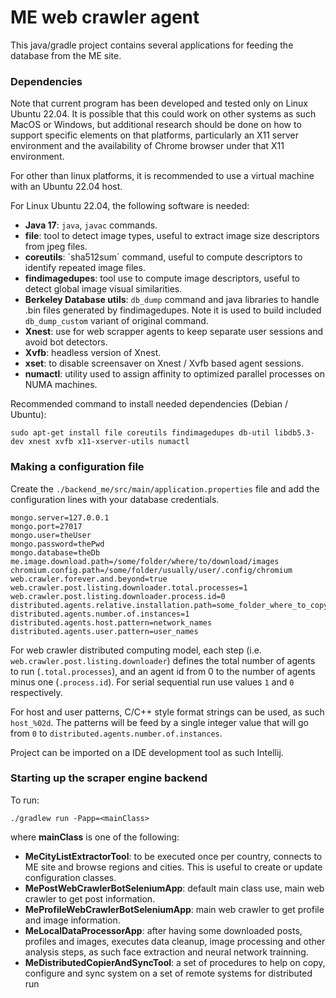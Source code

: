 # ME web crawler agent

This java/gradle project contains several applications for feeding the database from the ME site.

### Dependencies

Note that current program has been developed and tested only on Linux Ubuntu 22.04. It is possible that
this could work on other systems as such MacOS or Windows, but additional research should be done on
how to support specific elements on that platforms, particularly an X11 server environment and the
availability of Chrome browser under that X11 environment.

For other than linux platforms, it is recommended to use a virtual machine with an Ubuntu 22.04 host.

For Linux Ubuntu 22.04, the following software is needed:
- **Java 17**: `java`, `javac` commands.
- **file**: tool to detect image types, useful to extract image size descriptors from jpeg files.
- **coreutils**: ´sha512sum´ command, useful to compute descriptors to identify repeated image files.
- **findimagedupes**: tool use to compute image descriptors, useful to detect global image visual similarities.
- **Berkeley Database utils**: `db_dump` command and java libraries to handle .bin files generated by findimagedupes. Note it is used to build included `db_dump_custom` variant of original command.
- **Xnest**: use for web scrapper agents to keep separate user sessions and avoid bot detectors.
- **Xvfb**: headless version of Xnest.
- **xset**: to disable screensaver on Xnest / Xvfb based agent sessions.
- **numactl**: utility used to assign affinity to optimized parallel processes on NUMA machines.

Recommended command to install needed dependencies (Debian / Ubuntu):
```
sudo apt-get install file coreutils findimagedupes db-util libdb5.3-dev xnest xvfb x11-xserver-utils numactl
```

### Making a configuration file

Create the `./backend_me/src/main/application.properties` file and add the configuration lines with your database credentials.

```
mongo.server=127.0.0.1
mongo.port=27017
mongo.user=theUser
mongo.password=thePwd
mongo.database=theDb
me.image.download.path=/some/folder/where/to/download/images
chromium.config.path=/some/folder/usually/user/.config/chromium
web.crawler.forever.and.beyond=true
web.crawler.post.listing.downloader.total.processes=1
web.crawler.post.listing.downloader.process.id=0
distributed.agents.relative.installation.path=some_folder_where_to_copy_project_to_distributed_systems_via_ssh
distributed.agents.number.of.instances=1
distributed.agents.host.pattern=network_names
distributed.agents.user.pattern=user_names
```

For web crawler distributed computing model, each step (i.e. `web.crawler.post.listing.downloader`) defines the
total number of agents to run (`.total.processes`), and an agent id from 0 to the number of agents minus one
(`.process.id`). For serial sequential run use values `1` and `0` respectively.

For host and user patterns, C/C++ style format strings can be used, as such `host_%02d`. The patterns will be
feed by a single integer value that will go from `0` to `distributed.agents.number.of.instances`.

Project can be imported on a IDE development tool as such Intellij.

### Starting up the scraper engine backend

To run:

```
./gradlew run -Papp=<mainClass>
```

where **mainClass** is one of the following:
- **MeCityListExtractorTool**: to be executed once per country, connects to ME site and browse regions and cities. This is useful to create or update configuration classes.
- **MePostWebCrawlerBotSeleniumApp**: default main class use, main web crawler to get post information.
- **MeProfileWebCrawlerBotSeleniumApp**: main web crawler to get profile and image information.
- **MeLocalDataProcessorApp**:  after having some downloaded posts, profiles and images, executes data cleanup, image processing and other analysis steps, as such face extraction and neural network trainning.
- **MeDistributedCopierAndSyncTool**: a set of procedures to help on copy, configure and sync system on a set of remote systems for distributed run
